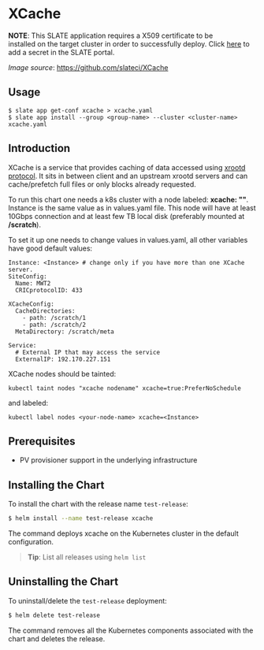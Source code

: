 # XCache

**NOTE**: This SLATE application requires a X509 certificate to be	
installed on the target cluster in order to successfully deploy. Click [here](https://portal.slateci.io/secrets) to add a secret in the SLATE portal.	

*Image source*: https://github.com/slateci/XCache	

## Usage	
```console	
$ slate app get-conf xcache > xcache.yaml	
$ slate app install --group <group-name> --cluster <cluster-name> xcache.yaml	
```	

## Introduction
XCache is a service that provides caching of data accessed using [xrootd protocol](http://xrootd.org/). It sits in between client and an upstream xrootd servers and can cache/prefetch full files or only blocks already requested. 

To run this chart one needs a k8s cluster with a node labeled: __xcache: "<Instance>"__. Instance is the same value as in values.yaml file. This node will have at least 10Gbps connection and at least few TB local disk (preferably mounted at __/scratch__).

To set it up one needs to change values in values.yaml, all other variables have good default values:

```
Instance: <Instance> # change only if you have more than one XCache server. 
SiteConfig:
  Name: MWT2
  CRICprotocolID: 433

XCacheConfig:
  CacheDirectories:
    - path: /scratch/1
    - path: /scratch/2
  MetaDirectory: /scratch/meta

Service:
  # External IP that may access the service
  ExternalIP: 192.170.227.151
```
  
XCache nodes should be tainted:
```
kubectl taint nodes "xcache nodename" xcache=true:PreferNoSchedule
```
and labeled:
```
kubectl label nodes <your-node-name> xcache=<Instance>
```

## Prerequisites

- PV provisioner support in the underlying infrastructure

## Installing the Chart

To install the chart with the release name `test-release`:

```bash
$ helm install --name test-release xcache
```

The command deploys xcache on the Kubernetes cluster in the default configuration. 

> **Tip**: List all releases using `helm list`

## Uninstalling the Chart

To uninstall/delete the `test-release` deployment:

```bash
$ helm delete test-release
```

The command removes all the Kubernetes components associated with the chart and deletes the release.
